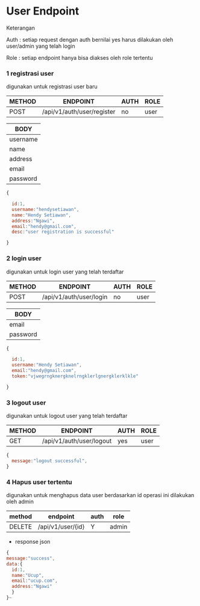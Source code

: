 # User Endpoint

<p>Keterangan</p>
<p>Auth : setiap request dengan auth bernilai yes harus dilakukan oleh user/admin yang telah login </p>
<p>Role : setiap endpoint hanya bisa diakses oleh role tertentu </p>

### 1 registrasi user

digunakan untuk registrasi user baru

| METHOD | ENDPOINT                   | AUTH | ROLE |
| ------ | -------------------------- | ---- | ---- |
| POST   | /api/v1/auth/user/register | no   | user |

| BODY     |
| -------- |
| username |
| name     |
| address  |
| email    |
| password |

```js
{

  id:1,
  username:"hendysetiawan",
  name:"Hendy Setiawan",
  address:"Ngawi",
  email:"hendy@gmail.com",
  desc:"user registration is successful"

}

```

### 2 login user

digunakan untuk login user yang telah terdaftar

| METHOD | ENDPOINT                | AUTH | ROLE |
| ------ | ----------------------- | ---- | ---- |
| POST   | /api/v1/auth/user/login | no   | user |

| BODY     |
| -------- |
| email    |
| password |

```js
{

  id:1,
  username:"Hendy Setiawan",
  email:"hendy@gmail.com",
  token:"vjwegrngknergknelrngklerlgnergklerklkle"

}

```

### 3 logout user

digunakan untuk logout user yang telah terdaftar

| METHOD | ENDPOINT                 | AUTH | ROLE |
| ------ | ------------------------ | ---- | ---- |
| GET    | /api/v1/auth/user/logout | yes  | user |

```js
{
  message:"logout successful",
}

```

### 4 Hapus user tertentu

digunakan untuk menghapus data user berdasarkan id
operasi ini dilakukan oleh admin

| method | endpoint          | auth | role  |
| ------ | ----------------- | ---- | ----- |
| DELETE | /api/v1/user/{id} | Y    | admin |

- response json

```js
{
message:"success",
data:{
  id:1,
  name:"Ucup",
  email:"ucup.com",
  address:"Ngawi"
  }
}~
```

